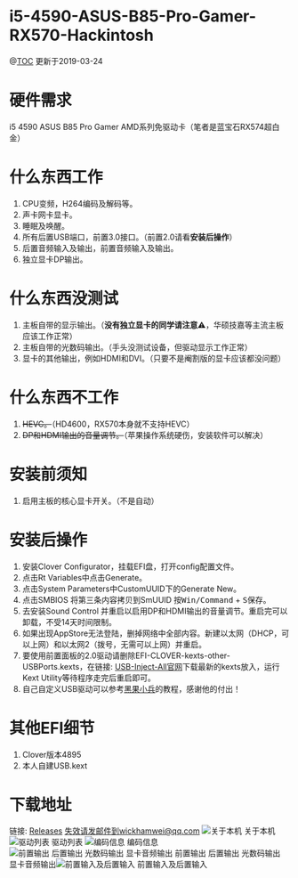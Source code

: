 # i5-4590-ASUS-B85-Pro-Gamer-RX570-Hackintosh
@[TOC](目录)
更新于2019-03-24
# 硬件需求
i5 4590
ASUS B85 Pro Gamer
AMD系列免驱动卡（笔者是蓝宝石RX574超白金）

# 什么东西工作
1.	CPU变频，H264编码及解码等。
2.	声卡网卡显卡。
3.	睡眠及唤醒。
4.	所有后置USB端口，前置3.0接口。（前置2.0请看**安装后操作**）
5.	后置音频输入及输出，前置音频输入及输出。
6.	独立显卡DP输出。

# 什么东西没测试
1.	主板自带的显示输出。（**没有独立显卡的同学请注意**⚠️，华硕技嘉等主流主板应该工作正常）
2.	主板自带的光数码输出。（手头没测试设备，但驱动显示工作正常）
3.	显卡的其他输出，例如HDMI和DVI。（只要不是阉割版的显卡应该都没问题）
# 什么东西不工作
1. ~~HEVC。~~（HD4600，RX570本身就不支持HEVC）
2.	~~DP和HDMI输出的音量调节。~~（苹果操作系统硬伤，安装软件可以解决）
# 安装前须知
1.	启用主板的核心显卡开关。（不是自动）
# 安装后操作
1.	安装Clover Configurator，挂载EFI盘，打开config配置文件。
2.	点击Rt Variables中点击Generate。
3.	点击System Parameters中CustomUUID下的Generate New。
4.	点击SMBIOS 将第三条内容拷贝到SmUUID 按<kbd>Win/Command</kbd> + <kbd>S</kbd>保存。
5.	去安装Sound Control 并重启以启用DP和HDMI输出的音量调节。重启完可以卸载，不受14天时间限制。
6.	如果出现AppStore无法登陆，删掉网络中全部内容。新建以太网（DHCP，可以上网）和以太网2（拨号，无需可以上网）并重启。
7.	要使用前置面板的2.0驱动请删除EFI-CLOVER-kexts-other-USBPorts.kexts，在链接: [USB-Inject-All官网](https://bitbucket.org/RehabMan/os-x-usb-inject-all/downloads/)下载最新的kexts放入，运行Kext Utility等待程序走完后重启即可。
8.	自己自定义USB驱动可以参考[黑果小兵](https://blog.daliansky.net/Intel-FB-Patcher-tutorial-and-insertion-pose.html)的教程，感谢他的付出！
# 其他EFI细节
1.	Clover版本4895
2.	本人自建USB.kext
# 下载地址
链接: [Releases](https://github.com/WickhamWei/i5-4590-ASUS-B85-Pro-Gamer-RX570-Hackintosh/releases)
失效请发邮件到wickhamwei@qq.com
![关于本机](https://img-blog.csdnimg.cn/20190320221606120.png?x-oss-process=image/watermark,type_ZmFuZ3poZW5naGVpdGk,shadow_10,text_aHR0cHM6Ly9ibG9nLmNzZG4ubmV0L3dlaXhpbl80Mzg0NTAzOQ==,size_16,color_FFFFFF,t_70)
关于本机
![驱动列表](https://img-blog.csdnimg.cn/20190320221637103.png)
驱动列表
![编码信息](https://img-blog.csdnimg.cn/20190324204655107.png?x-oss-process=image/watermark,type_ZmFuZ3poZW5naGVpdGk,shadow_10,text_aHR0cHM6Ly9ibG9nLmNzZG4ubmV0L3dlaXhpbl80Mzg0NTAzOQ==,size_16,color_FFFFFF,t_70)
编码信息
![前置输出 后置输出 光数码输出 显卡音频输出](https://img-blog.csdnimg.cn/20190324210120899.png?x-oss-process=image/watermark,type_ZmFuZ3poZW5naGVpdGk,shadow_10,text_aHR0cHM6Ly9ibG9nLmNzZG4ubmV0L3dlaXhpbl80Mzg0NTAzOQ==,size_16,color_FFFFFF,t_70)
前置输出 后置输出 光数码输出 显卡音频输出![前置输入及后置输入](https://img-blog.csdnimg.cn/20190324210140321.png?x-oss-process=image/watermark,type_ZmFuZ3poZW5naGVpdGk,shadow_10,text_aHR0cHM6Ly9ibG9nLmNzZG4ubmV0L3dlaXhpbl80Mzg0NTAzOQ==,size_16,color_FFFFFF,t_70)
前置输入及后置输入
